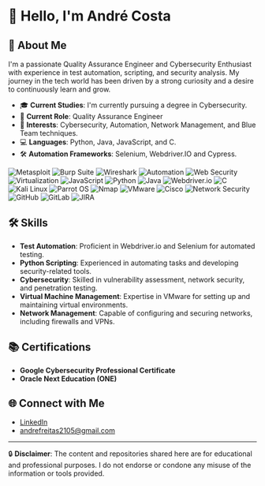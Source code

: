 # 👋 Hello, I'm André Costa

## 🚀 About Me

I'm a passionate Quality Assurance Engineer and Cybersecurity Enthusiast with experience in test automation, scripting, and security analysis. My journey in the tech world has been driven by a strong curiosity and a desire to continuously learn and grow.

- 🎓 **Current Studies**: I'm currently pursuing a degree in Cybersecurity.
- 💼 **Current Role**: Quality Assurance Engineer
- 🔐 **Interests**: Cybersecurity, Automation, Network Management, and Blue Team techniques.
- 💻 **Languages**: Python, Java, JavaScript, and C.
- 🛠 **Automation Frameworks**: Selenium, Webdriver.IO and Cypress.
  
![Metasploit](https://img.shields.io/badge/-Metasploit-FF0000?style=flat&logo=metasploit&logoColor=white) ![Burp Suite](https://img.shields.io/badge/-Burp%20Suite-8C2F4E?style=flat&logo=burp&logoColor=white) ![Wireshark](https://img.shields.io/badge/-Wireshark-1666FF?style=flat&logo=wireshark&logoColor=white) ![Automation](https://img.shields.io/badge/-Automation-FF6F00?style=flat&logo=automation&logoColor=white) ![Web Security](https://img.shields.io/badge/-Web%20Security-FF0000?style=flat&logo=web-security&logoColor=white) ![Virtualization](https://img.shields.io/badge/-Virtualization-0A72A5?style=flat&logo=virtualization&logoColor=white) ![JavaScript](https://img.shields.io/badge/-JavaScript-F7DF1C?style=flat&logo=javascript&logoColor=black) ![Python](https://img.shields.io/badge/-Python-3776AB?style=flat&logo=python&logoColor=white) ![Java](https://img.shields.io/badge/-Java-007396?style=flat&logo=java&logoColor=white) ![Webdriver.io](https://img.shields.io/badge/-Webdriver.io-00BFFF?style=flat&logo=webdriver&logoColor=white) ![C](https://img.shields.io/badge/-C-A8B9CC?style=flat&logo=c&logoColor=black) ![Kali Linux](https://img.shields.io/badge/-Kali%20Linux-557C94?style=flat&logo=kali-linux&logoColor=white) ![Parrot OS](https://img.shields.io/badge/-Parrot%20OS-6D6E71?style=flat&logo=parrot-security-os&logoColor=white) ![Nmap](https://img.shields.io/badge/-Nmap-000000?style=flat&logo=nmap&logoColor=white) ![VMware](https://img.shields.io/badge/-VMware-607078?style=flat&logo=vmware&logoColor=white) ![Cisco](https://img.shields.io/badge/-Cisco-303030?style=flat&logo=cisco&logoColor=white) ![Network Security](https://img.shields.io/badge/-Network%20Security-FF5722?style=flat&logo=network-security&logoColor=white) ![GitHub](https://img.shields.io/badge/-GitHub-181717?style=flat&logo=github&logoColor=white) ![GitLab](https://img.shields.io/badge/-GitLab-FCA121?style=flat&logo=gitlab&logoColor=white) ![JIRA](https://img.shields.io/badge/-JIRA-0052CC?style=flat&logo=jira&logoColor=white)

## 🛠 Skills

- **Test Automation**: Proficient in Webdriver.io and Selenium for automated testing.
- **Python Scripting**: Experienced in automating tasks and developing security-related tools.
- **Cybersecurity**: Skilled in vulnerability assessment, network security, and penetration testing.
- **Virtual Machine Management**: Expertise in VMware for setting up and maintaining virtual environments.
- **Network Management**: Capable of configuring and securing networks, including firewalls and VPNs.


## 📚 Certifications

- **Google Cybersecurity Professional Certificate**
- **Oracle Next Education (ONE)**

## 🌐 Connect with Me

- [LinkedIn](https://www.linkedin.com/in/andrecfreitas/)
- andrefreitas2105@gmail.com
  
---

🔒 **Disclaimer**: The content and repositories shared here are for educational and professional purposes. I do not endorse or condone any misuse of the information or tools provided.

